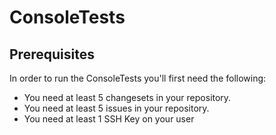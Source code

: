 # ConsoleTests

## Prerequisites

In order to run the ConsoleTests you'll first need the following:

* You need at least 5 changesets in your repository.
* You need at least 5 issues in your repository.
* You need at least 1 SSH Key on your user

